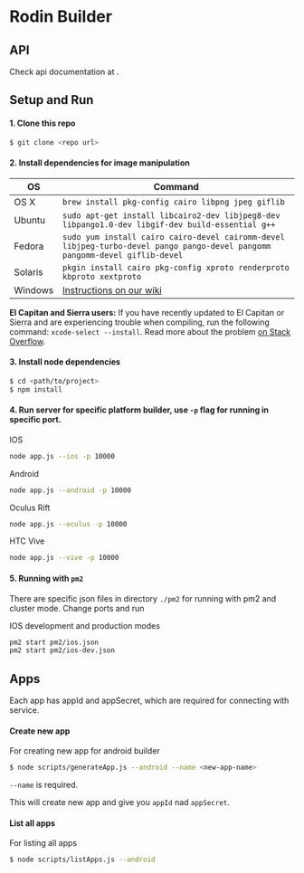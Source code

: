 # Rodin Builder

## API

Check api documentation at .

## Setup and Run

#### 1. Clone this repo 
```sh
$ git clone <repo url>
```

#### 2. Install dependencies for image manipulation

OS | Command
----- | -----
OS X | `brew install pkg-config cairo libpng jpeg giflib`
Ubuntu | `sudo apt-get install libcairo2-dev libjpeg8-dev libpango1.0-dev libgif-dev build-essential g++`
Fedora | `sudo yum install cairo cairo-devel cairomm-devel libjpeg-turbo-devel pango pango-devel pangomm pangomm-devel giflib-devel`
Solaris | `pkgin install cairo pkg-config xproto renderproto kbproto xextproto`
Windows | [Instructions on our wiki](https://github.com/Automattic/node-canvas/wiki/Installation---Windows)

**El Capitan and Sierra users:** If you have recently updated to El Capitan or Sierra and are experiencing trouble when compiling, run the following command: `xcode-select --install`. Read more about the problem [on Stack Overflow](http://stackoverflow.com/a/32929012/148072).

#### 3. Install node dependencies
```sh
$ cd <path/to/project>
$ npm install
```

#### 4. Run server for specific platform builder, use ```-p``` flag for running in specific port.

IOS
```sh
node app.js --ios -p 10000
```

Android
```sh
node app.js --android -p 10000
```

Oculus Rift
```sh
node app.js --oculus -p 10000
```

HTC Vive
```sh
node app.js --vive -p 10000
```

#### 5. Running with ```pm2```
There are specific json files in directory ```./pm2``` for running with pm2 and cluster mode. 
Change ports and run

IOS development and production modes
```sh
pm2 start pm2/ios.json
pm2 start pm2/ios-dev.json
```

## Apps

Each app has appId and appSecret, which are required for connecting with service.

#### Create new app

For creating new app for android builder
```sh
$ node scripts/generateApp.js --android --name <new-app-name>
```

```--name``` is required.
 
This will create new app and give you ```appId``` nad ```appSecret```.

#### List all apps

For listing all apps
```sh
$ node scripts/listApps.js --android
```
